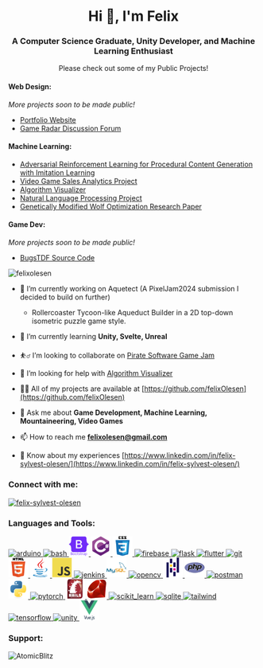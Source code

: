 <h1 align="center">Hi 👋, I'm Felix</h1>
<h3 align="center">A Computer Science Graduate, Unity Developer, and Machine Learning Enthusiast</h3>
<p align="center">
Please check out some of my Public Projects!
</p>

<h4>Web Design:</h4>
<p><i>More projects soon to be made public!</i></p>

- [Portfolio Website](https://github.com/felixOlesen/Developer-Portfolio)
- [Game Radar Discussion Forum](https://github.com/felixOlesen/GameRadar)

<h4>Machine Learning:</h4>

- [Adversarial Reinforcement Learning for Procedural Content Generation with Imitation Learning](https://github.com/felixOlesen/IL-ARLPCG)
- [Video Game Sales Analytics Project](https://github.com/felixOlesen/GameSales-BusinessAnalytics?tab=readme-ov-file)
- [Algorithm Visualizer](https://github.com/felixOlesen/Algorithm-Visualiser)
- [Natural Language Processing Project](https://github.com/felixOlesen/NLP_GROUP_CW)
- [Genetically Modified Wolf Optimization Research Paper](https://arxiv.org/abs/2301.08950)
<!-- [Skin Cancer Classification for HAM10000 Dataset](https://github.com/aanichenko01/COM3025-CW) -->
<h4>Game Dev:</h4>
<p><i>More projects soon to be made public!</i></p>

- [BugsTDF Source Code](https://github.com/felixOlesen/BugsTDF)

<p align="left"> <img src="https://komarev.com/ghpvc/?username=felixolesen&label=Profile%20views&color=0e75b6&style=flat" alt="felixolesen" /> </p>

- 🔭 I’m currently working on Aquetect (A PixelJam2024 submission I decided to build on further)
  - Rollercoaster Tycoon-like Aqueduct Builder in a 2D top-down isometric puzzle game style.

- 🌱 I’m currently learning **Unity, Svelte, Unreal**

- ⛹️‍♂️ I’m looking to collaborate on [Pirate Software Game Jam](https://itch.io/jam/pirate)

- 🤝 I’m looking for help with [Algorithm Visualizer](https://github.com/felixOlesen/Algorithm-Visualiser)

- 👨‍💻 All of my projects are available at [https://github.com/felixOlesen](https://github.com/felixOlesen)

- 💬 Ask me about **Game Development, Machine Learning, Mountaineering, Video Games**

- 📫 How to reach me **felixolesen@gmail.com**

- 📄 Know about my experiences [https://www.linkedin.com/in/felix-sylvest-olesen/](https://www.linkedin.com/in/felix-sylvest-olesen/)

<!-- <p align="left"> <a href="https://github.com/ryo-ma/github-profile-trophy"><img src="https://github-profile-trophy.vercel.app/?username=felixolesen" alt="felixolesen" /></a> </p> -->

<h3 align="left">Connect with me:</h3>
<p align="left">
<a href="https://linkedin.com/in/felix-sylvest-olesen" target="blank"><img align="center" src="https://raw.githubusercontent.com/rahuldkjain/github-profile-readme-generator/master/src/images/icons/Social/linked-in-alt.svg" alt="felix-sylvest-olesen" height="30" width="40" /></a>
</p>

<h3 align="left">Languages and Tools:</h3>
<p align="left"> <a href="https://www.arduino.cc/" target="_blank" rel="noreferrer"> <img src="https://cdn.worldvectorlogo.com/logos/arduino-1.svg" alt="arduino" width="40" height="40"/> </a> <a href="https://www.gnu.org/software/bash/" target="_blank" rel="noreferrer"> <img src="https://www.vectorlogo.zone/logos/gnu_bash/gnu_bash-icon.svg" alt="bash" width="40" height="40"/> </a> <a href="https://getbootstrap.com" target="_blank" rel="noreferrer"> <img src="https://raw.githubusercontent.com/devicons/devicon/master/icons/bootstrap/bootstrap-plain-wordmark.svg" alt="bootstrap" width="40" height="40"/> </a> <a href="https://www.w3schools.com/cs/" target="_blank" rel="noreferrer"> <img src="https://raw.githubusercontent.com/devicons/devicon/master/icons/csharp/csharp-original.svg" alt="csharp" width="40" height="40"/> </a> <a href="https://www.w3schools.com/css/" target="_blank" rel="noreferrer"> <img src="https://raw.githubusercontent.com/devicons/devicon/master/icons/css3/css3-original-wordmark.svg" alt="css3" width="40" height="40"/> </a> <a href="https://firebase.google.com/" target="_blank" rel="noreferrer"> <img src="https://www.vectorlogo.zone/logos/firebase/firebase-icon.svg" alt="firebase" width="40" height="40"/> </a> <a href="https://flask.palletsprojects.com/" target="_blank" rel="noreferrer"> <img src="https://www.vectorlogo.zone/logos/pocoo_flask/pocoo_flask-icon.svg" alt="flask" width="40" height="40"/> </a> <a href="https://flutter.dev" target="_blank" rel="noreferrer"> <img src="https://www.vectorlogo.zone/logos/flutterio/flutterio-icon.svg" alt="flutter" width="40" height="40"/> </a> <a href="https://git-scm.com/" target="_blank" rel="noreferrer"> <img src="https://www.vectorlogo.zone/logos/git-scm/git-scm-icon.svg" alt="git" width="40" height="40"/> </a> <a href="https://www.w3.org/html/" target="_blank" rel="noreferrer"> <img src="https://raw.githubusercontent.com/devicons/devicon/master/icons/html5/html5-original-wordmark.svg" alt="html5" width="40" height="40"/> </a> <a href="https://www.java.com" target="_blank" rel="noreferrer"> <img src="https://raw.githubusercontent.com/devicons/devicon/master/icons/java/java-original.svg" alt="java" width="40" height="40"/> </a> <a href="https://developer.mozilla.org/en-US/docs/Web/JavaScript" target="_blank" rel="noreferrer"> <img src="https://raw.githubusercontent.com/devicons/devicon/master/icons/javascript/javascript-original.svg" alt="javascript" width="40" height="40"/> </a> <a href="https://www.jenkins.io" target="_blank" rel="noreferrer"> <img src="https://www.vectorlogo.zone/logos/jenkins/jenkins-icon.svg" alt="jenkins" width="40" height="40"/> </a> <a href="https://www.mysql.com/" target="_blank" rel="noreferrer"> <img src="https://raw.githubusercontent.com/devicons/devicon/master/icons/mysql/mysql-original-wordmark.svg" alt="mysql" width="40" height="40"/> </a> <a href="https://opencv.org/" target="_blank" rel="noreferrer"> <img src="https://www.vectorlogo.zone/logos/opencv/opencv-icon.svg" alt="opencv" width="40" height="40"/> </a> <a href="https://pandas.pydata.org/" target="_blank" rel="noreferrer"> <img src="https://raw.githubusercontent.com/devicons/devicon/2ae2a900d2f041da66e950e4d48052658d850630/icons/pandas/pandas-original.svg" alt="pandas" width="40" height="40"/> </a> <a href="https://www.php.net" target="_blank" rel="noreferrer"> <img src="https://raw.githubusercontent.com/devicons/devicon/master/icons/php/php-original.svg" alt="php" width="40" height="40"/> </a> <a href="https://postman.com" target="_blank" rel="noreferrer"> <img src="https://www.vectorlogo.zone/logos/getpostman/getpostman-icon.svg" alt="postman" width="40" height="40"/> </a> <a href="https://www.python.org" target="_blank" rel="noreferrer"> <img src="https://raw.githubusercontent.com/devicons/devicon/master/icons/python/python-original.svg" alt="python" width="40" height="40"/> </a> <a href="https://pytorch.org/" target="_blank" rel="noreferrer"> <img src="https://www.vectorlogo.zone/logos/pytorch/pytorch-icon.svg" alt="pytorch" width="40" height="40"/> </a> <a href="https://rubyonrails.org" target="_blank" rel="noreferrer"> <img src="https://raw.githubusercontent.com/devicons/devicon/master/icons/rails/rails-original-wordmark.svg" alt="rails" width="40" height="40"/> </a> <a href="https://www.ruby-lang.org/en/" target="_blank" rel="noreferrer"> <img src="https://raw.githubusercontent.com/devicons/devicon/master/icons/ruby/ruby-original.svg" alt="ruby" width="40" height="40"/> </a> <a href="https://scikit-learn.org/" target="_blank" rel="noreferrer"> <img src="https://upload.wikimedia.org/wikipedia/commons/0/05/Scikit_learn_logo_small.svg" alt="scikit_learn" width="40" height="40"/> </a> <a href="https://www.sqlite.org/" target="_blank" rel="noreferrer"> <img src="https://www.vectorlogo.zone/logos/sqlite/sqlite-icon.svg" alt="sqlite" width="40" height="40"/> </a> <a href="https://tailwindcss.com/" target="_blank" rel="noreferrer"> <img src="https://www.vectorlogo.zone/logos/tailwindcss/tailwindcss-icon.svg" alt="tailwind" width="40" height="40"/> </a> <a href="https://www.tensorflow.org" target="_blank" rel="noreferrer"> <img src="https://www.vectorlogo.zone/logos/tensorflow/tensorflow-icon.svg" alt="tensorflow" width="40" height="40"/> </a> <a href="https://unity.com/" target="_blank" rel="noreferrer"> <img src="https://www.vectorlogo.zone/logos/unity3d/unity3d-icon.svg" alt="unity" width="40" height="40"/> </a> <a href="https://vuejs.org/" target="_blank" rel="noreferrer"> <img src="https://raw.githubusercontent.com/devicons/devicon/master/icons/vuejs/vuejs-original-wordmark.svg" alt="vuejs" width="40" height="40"/> </a> </p>

<h3 align="left">Support:</h3>
<p><a href="https://ko-fi.com/AtomicBlitz"> <img align="left" src="https://cdn.ko-fi.com/cdn/kofi3.png?v=3" height="50" width="210" alt="AtomicBlitz" /></a></p><br><br>
<br/>

